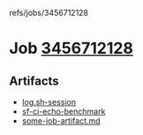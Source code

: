refs/jobs/3456712128

# Job [3456712128](https://github.com/rokmoln/support-firecloud/runs/3456712128?check_suite_focus=true)

## Artifacts

* [log.sh-session](log.sh-session)
* [sf-ci-echo-benchmark](sf-ci-echo-benchmark)
* [some-job-artifact.md](some-job-artifact.md)

